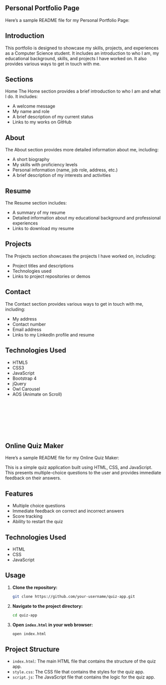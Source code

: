 ## Personal Portfolio Page
Here’s a sample README file for my Personal Portfolio Page:

## Introduction
This portfolio is designed to showcase my skills, projects, and experiences as a Computer Science student. It includes an introduction to who I am, my educational background, skills, and projects I have worked on. It also provides various ways to get in touch with me.

## Sections
Home
The Home section provides a brief introduction to who I am and what I do. It includes:

* A welcome message
* My name and role
* A brief description of my current status
* Links to my works on GitHub
## About
The About section provides more detailed information about me, including:

* A short biography
* My skills with proficiency levels
* Personal information (name, job role, address, etc.)
* A brief description of my interests and activities
## Resume
The Resume section includes:

* A summary of my resume
* Detailed information about my educational background and professional experiences
* Links to download my resume
## Projects
The Projects section showcases the projects I have worked on, including:

* Project titles and descriptions
* Technologies used
* Links to project repositories or demos
## Contact
The Contact section provides various ways to get in touch with me, including:

* My address
* Contact number
* Email address
* Links to my LinkedIn profile and resume
## Technologies Used
* HTML5
* CSS3
* JavaScript
* Bootstrap 4
* jQuery
* Owl Carousel
* AOS (Animate on Scroll)
<br>
<br>
<br>
<br>
<br>
<br>

## Online Quiz Maker
Here’s a sample README file for my Online Quiz Maker:


This is a simple quiz application built using HTML, CSS, and JavaScript. This presents multiple-choice questions to the user and provides immediate feedback on their answers.

## Features

- Multiple choice questions
- Immediate feedback on correct and incorrect answers
- Score tracking
- Ability to restart the quiz

## Technologies Used

- HTML
- CSS
- JavaScript

## Usage

1. **Clone the repository:**

   ```bash
   git clone https://github.com/your-username/quiz-app.git
   ```

2. **Navigate to the project directory:**

   ```bash
   cd quiz-app
   ```

3. **Open `index.html` in your web browser:**

   ```bash
   open index.html
   ```

## Project Structure

- `index.html`: The main HTML file that contains the structure of the quiz app.
- `style.css`: The CSS file that contains the styles for the quiz app.
- `script.js`: The JavaScript file that contains the logic for the quiz app.
